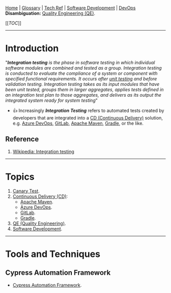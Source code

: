 [Home](/Slalom-LLC/Slalom-Consulting) | [Glossary](/Glossary) | [Tech Ref](/Tech-Ref) | [Software Development](/Tech-Ref/Software-Development) | [DevOps](/Tech-Ref/Microsoft/Microsoft-Azure/ADO-\(Azure-DevOps\))
**Disambiguation:** [Quality Engineering (QE)](/Tech-Ref/Software-Development/QE-\(Quality-Engineering\)).

[[_TOC_]]

---
# Introduction
"_***Integration testing*** is the phase in software testing in which individual software modules are combined and tested as a group. Integration testing is conducted to evaluate the compliance of a system or component with specified functional requirements. It occurs after [unit testing](/Tech-Ref/Software-Development/QE-\(Quality-Engineering\)/Unit-Testing) and before validation testing. Integration testing takes as its input modules that have been unit tested, groups them in larger aggregates, applies tests defined in an integration test plan to those aggregates, and delivers as its output the integrated system ready for system testing_"

- :+1: Increasingly ***Integration Testing*** refers to automated tests created by developers that are integrated into a [CD (Continuous Delivery)](/Tech-Ref/Software-Development/DevOps-\(Development-and-IT-Operations\)/CI-CD-\(Continuous-Integration-%2D-Continuous-Delivery\)/CD-\(Continuous-Delivery\)) solution, e.g. [Azure DevOps](/Tech-Ref/Microsoft/Microsoft-Azure/ADO-\(Azure-DevOps\)), [GitLab](/Tech-Ref/Software-Development/DevOps-\(Development-and-IT-Operations\)/GitLab), [Apache Maven](/Tech-Ref/Apache-Software-Foundation/Apache-Maven), [Gradle](/Tech-Ref/Software-Development/DevOps-\(Development-and-IT-Operations\)/Gradle), or the like.

## Reference
1. [Wikipedia: Integration testing](https://en.wikipedia.org/wiki/Integration_testing)

---
# Topics
1. [Canary Test](/Tech-Ref/Software-Development/DevOps-\(Development-and-IT-Operations\)/Observability/Canary-Test).
1. [Continuous Delivery (CD)](/Tech-Ref/Software-Development/DevOps-\(Development-and-IT-Operations\)/CI-CD-\(Continuous-Integration-%2D-Continuous-Delivery\)/CD-\(Continuous-Delivery\)):
   - [Apache Maven](/Tech-Ref/Apache-Software-Foundation/Apache-Maven).
   - [Azure DevOps](/Tech-Ref/Microsoft/Microsoft-Azure/ADO-\(Azure-DevOps\)).
   - [GitLab](/Tech-Ref/Software-Development/DevOps-\(Development-and-IT-Operations\)/GitLab).
   - [Gradle](/Tech-Ref/Software-Development/DevOps-\(Development-and-IT-Operations\)/Gradle).
1. [QE (Quality Engineering)](/Tech-Ref/Software-Development/QE-\(Quality-Engineering\)).
1. [Software Development](/Tech-Ref/Software-Development).

---
# Tools and Techniques

## Cypress Automation Framework
- [Cypress Automation Framework](/Tech-Ref/Software-Development/JavaScript/Node.js/Cypress-Automation-Framework).
